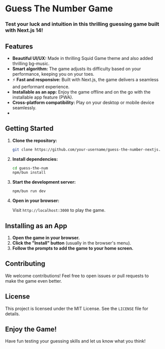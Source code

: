 # Guess The Number Game

### Test your luck and intuition in this thrilling guessing game built with Next.js 14!

## Features

-  **Beautiful UI/UX:** Made in thrilling Squid Game theme and also added thrilling bg-music.
-  **Smart algorithm:** The game adjusts its difficulty based on your performance, keeping you on your toes.
- ⚡ **Fast and responsive:** Built with Next.js, the game delivers a seamless and performant experience.
-  **Installable as an app:** Enjoy the game offline and on the go with the installable app feature (PWA).
-  **Cross-platform compatibility:** Play on your desktop or mobile device seamlessly.
-  
## Getting Started

1. **Clone the repository:**

   ```bash
   git clone https://github.com/your-username/guess-the-number-nextjs.git
   ```

2. **Install dependencies:**

   ```bash
   cd guess-the-num
   npm/bun install
   ```

3. **Start the development server:**

   ```bash
   npm/bun run dev
   ```

4. **Open in your browser:**

   Visit `http://localhost:3000` to play the game.

## Installing as an App

1. **Open the game in your browser.**
2. **Click the "Install" button** (usually in the browser's menu).
3. **Follow the prompts to add the game to your home screen.**

## Contributing

We welcome contributions! Feel free to open issues or pull requests to make the game even better.

## License

This project is licensed under the MIT License. See the `LICENSE` file for details.

## Enjoy the Game!

Have fun testing your guessing skills and let us know what you think! 

